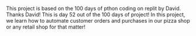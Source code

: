 This project is based on the 100 days of pthon coding on replit by David. Thanks David! This is day 52 out of the 100 days of project!
In this project, we learn how to automate customer orders and purchases in our pizza shop or any retail shop for that matter!
